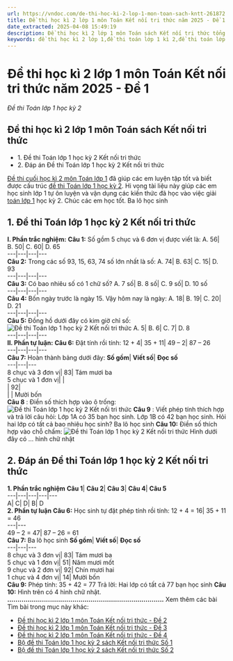```yaml
---
url: https://vndoc.com/de-thi-hoc-ki-2-lop-1-mon-toan-sach-kntt-261872
title: Đề thi học kì 2 lớp 1 môn Toán Kết nối tri thức năm 2025 - Đề 1 - Đề thi Toán lớp 1 học kỳ 2 - VnDoc.com
date_extracted: 2025-04-08 15:49:19
description: Đề thi học kì 2 lớp 1 môn Toán sách Kết nối tri thức tổng hợp đề thi cuối kì II lớp 1 giúp giáo viên, cha mẹ học sinh giảng dạy cho con em mình những kỹ năng Toán 1 hiệu quả hơn.
keywords: đề thi học kì 2 lớp 1,đề thi toán lớp 1 kì 2,đề thi toán lớp 1 học kỳ 2,de toán lớp 1 kì 2,các dạng bài tập toán lớp 1 học kỳ 2,de thi toan lop 1 hoc ki 2,bài tập toán lớp 1 học kỳ 2,đề toán lớp 1 học kì 2,đề thi toán học kì 2 lớp 1,đề thi cuối kì 2 lớp 1,đề thi cuối kì 1 lớp 2,toán lớp 1 học kì 2,toán lớp 1 học kỳ 2,đề thi toán lớp 1 học kì 2,đề thi lớp 1 học kì 2,đề thi cuối năm lớp 1,Đề thi học kì 2 lớp 1 Kết nối tri thức,Ôn tập Toán lớp 1 Kết nối tri thức
---
```


# Đề thi học kì 2 lớp 1 môn Toán Kết nối tri thức năm 2025 - Đề 1
 _Đề thi Toán lớp 1 học kỳ 2_
## Đề thi học kì 2 lớp 1 môn Toán  sách Kết nối tri thức
  * 1\. Đề thi Toán lớp 1 học kỳ 2 Kết nối tri thức
  * 2\. Đáp án Đề thi Toán lớp 1 học kỳ 2 Kết nối tri thức

[Đề thi cuối học kì 2 môn Toán lớp 1](<https://vndoc.com/de-thi-hoc-ki-2-lop-1-mon-toan>) đã giúp các em luyện tập tốt và biết được cấu trúc [đề thi Toán lớp 1 học kỳ 2](<https://vndoc.com/de-thi-hoc-ki-2-lop1>). Hi vọng tài liệu này giúp các em học sinh lớp 1 tự ôn luyện và vận dụng các kiến thức đã học vào việc giải [toán lớp 1](<https://vndoc.com/toan-lop-1-ket-noi-tri-thuc-voi-cuoc-song>) học kỳ 2. Chúc các em học tốt.
Ba lô học sinh
## **1\. Đề thi Toán lớp 1 học kỳ 2 Kết nối tri thức**
**I. Phần trắc nghiệm:**
**Câu 1:** Số gồm 5 chục và 6 đơn vị được viết là:
A. 56| B. 50| C. 60| D. 65  
---|---|---|---  
**Câu 2:** Trong các số 93, 15, 63, 74 số lớn nhất là số:
A. 74| B. 63| C. 15| D. 93  
---|---|---|---  
**Câu 3:** Có bao nhiêu số có 1 chữ số?
A. 7 số| B. 8 số| C. 9 số| D. 10 số  
---|---|---|---  
**Câu 4:** Bốn ngày trước là ngày 15. Vậy hôm nay là ngày:
A. 18| B. 19| C. 20| D. 21  
---|---|---|---  
**Câu 5:** Đồng hồ dưới đây có kim giờ chỉ số:
![Đề thi Toán lớp 1 học kỳ 2 Kết nối tri thức](https://i.vdoc.vn/data/image/2022/04/09/de-thi-hoc-ki-2-toan-lop-1-kn-1.png)
A. 5| B. 6| C. 7| D. 8  
---|---|---|---  
**II. Phần tự luận:**
**Câu 6:** Đặt tính rồi tính:
12 + 4| 35 + 11| 49 – 2| 87 – 26  
---|---|---|---  
**Câu 7:** Hoàn thành bảng dưới đây:
**Số gồm**| **Viết số**| **Đọc số**  
---|---|---  
8 chục và 3 đơn vị| 83| Tám mươi ba  
5 chục và 1 đơn vị| |   
| 92|   
| | Mười bốn  
**Câu 8** : Điền số thích hợp vào ô trống:
![Đề thi Toán lớp 1 học kỳ 2 Kết nối tri thức](https://i.vdoc.vn/data/image/2022/04/09/de-thi-hoc-ki-2-toan-lop-1-kn-3.png)
**Câu 9** : Viết phép tính thích hợp và trả lời câu hỏi:
Lớp 1A có 35 bạn học sinh. Lớp 1B có 42 bạn học sinh. Hỏi hai lớp có tất cả bao nhiêu học sinh?
Ba lô học sinh
**Câu 10:** Điền số thích hợp vào chỗ chấm:
![Đề thi Toán lớp 1 học kỳ 2 Kết nối tri thức](https://i.vdoc.vn/data/image/2022/04/09/de-thi-hoc-ki-2-toan-lop-1-kn-4.png)
Hình dưới đây có … hình chữ nhật
## **2\. Đáp án Đề thi Toán lớp 1 học kỳ 2 Kết nối tri thức**
**1\. Phần trắc nghiệm**
**Câu 1**| **Câu 2**| **Câu 3**| **Câu 4**| **Câu 5**  
---|---|---|---|---  
A| C| D| B| D  
**2\. Phần tự luận**
**Câu 6:** Học sinh tự đặt phép tính rồi tính:
12 + 4 = 16| 35 + 11 = 46  
---|---  
49 – 2 = 47| 87 – 26 = 61  
**Câu 7:**
Ba lô học sinh
**Số gồm**| **Viết số**| **Đọc số**  
---|---|---  
8 chục và 3 đơn vị| 83| Tám mươi ba  
5 chục và 1 đơn vị| 51| Năm mươi mốt  
9 chục và 2 đơn vị| 92| Chín mươi hai  
1 chục và 4 đơn vị| 14| Mười bốn  
**Câu 9:**
Phép tính: 35 + 42 = 77
Trả lời: Hai lớp có tất cả 77 bạn học sinh
**Câu 10:** Hình trên có 4 hình chữ nhật.
**.............................................................................**
Xem thêm các bài Tìm bài trong mục này khác:
  * [Đề thi học kì 2 lớp 1 môn Toán Kết nối tri thức - Đề 2](</de-thi-hoc-ki-2-mon-toan-lop-1-262047>)
  * [Đề thi học kì 2 lớp 1 môn Toán Kết nối tri thức - Đề 3](</de-thi-toan-lop-1-hoc-ky-2-sach-kntt-theo-thong-tu-27-262019>)
  * [Đề thi học kì 2 lớp 1 môn Toán Kết nối tri thức - Đề 4](</de-thi-toan-lop-1-hoc-ky-2-kntt-261997>)
  * [Bộ đề thi Toán lớp 1 học kỳ 2 sách Kết nối tri thức Số 1](</bo-de-thi-toan-lop-1-hoc-ky-2-sach-kntt-262055>)
  * [Bộ đề thi Toán lớp 1 học kỳ 2 sách Kết nối tri thức Số 2](</bo-de-thi-hoc-ki-2-mon-toan-lop-1-sach-ket-noi-tri-thuc-voi-cuoc-song-230912>)

